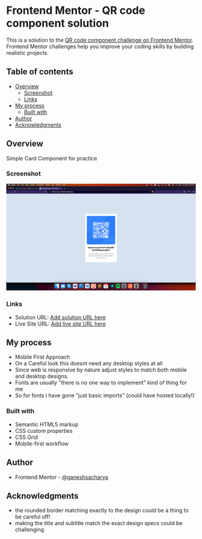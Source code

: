 # Frontend Mentor - QR code component solution

This is a solution to the [QR code component challenge on Frontend Mentor](https://www.frontendmentor.io/challenges/qr-code-component-iux_sIO_H). Frontend Mentor challenges help you improve your coding skills by building realistic projects. 

## Table of contents

- [Overview](#overview)
  - [Screenshot](#screenshot)
  - [Links](#links)
- [My process](#my-process)
  - [Built with](#built-with)
- [Author](#author)
- [Acknowledgments](#acknowledgments)


## Overview
Simple Card Component for practice
### Screenshot

![](./screenshot.png)

### Links

- Solution URL: [Add solution URL here](https://github.com/khazaddoom/frontend-mentor-challenges/tree/main/qr-code-component-main)
- Live Site URL: [Add live site URL here](https://resilient-froyo-139d33.netlify.app/)

## My process

- Mobile First Approach
- On a Careful look this doesnt need any desktop styles at all
- Since web is responsive by nature adjust styles to match both mobile and desktop designs.
- Fonts are usually "there is no one way to implement" kind of thing for me
- So for fonts i have gone "just basic imports" (could have hosted locally!)
### Built with

- Semantic HTML5 markup
- CSS custom properties
- CSS Grid
- Mobile-first workflow

## Author

- Frontend Mentor - [@ganeshsacharya](https://www.frontendmentor.io/profile/ganeshsacharya)


## Acknowledgments

- the rounded border matching exactly to the design could be a thing to be careful off!
- making the title and subtitle match the exact design specs could be challenging
